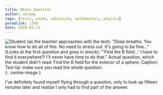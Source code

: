 ```yaml
---
title: Whole Question
author: Jeremy
tags: [tests, exams, education, mathematics, physics]
permalink: /249
date: 2020-03-13
---
```


![Student (as the teacher approaches with the test): "Deep breaths. You know how to do all of this. No need to stress out. It's going to be fine..." (Looks at the first question and goes in shock): "'Find the B field...' I have to find it everywhere?! I'll never have time to do that." Actual question, which the student didn't read: Find the B field for the exterior of a sphere. Caption: Test tip: make sure you read the whole question.](https://res.cloudinary.com/dh3hm8pb7/image/upload/c_scale,q_auto:best,w_615/v1535842782/Handwaving/Published/WholeQuestion.png){: .centre-image }

I've definitely found myself flying through a question, only to look up fifteen minutes later and realize I only had to find part of the answer.
